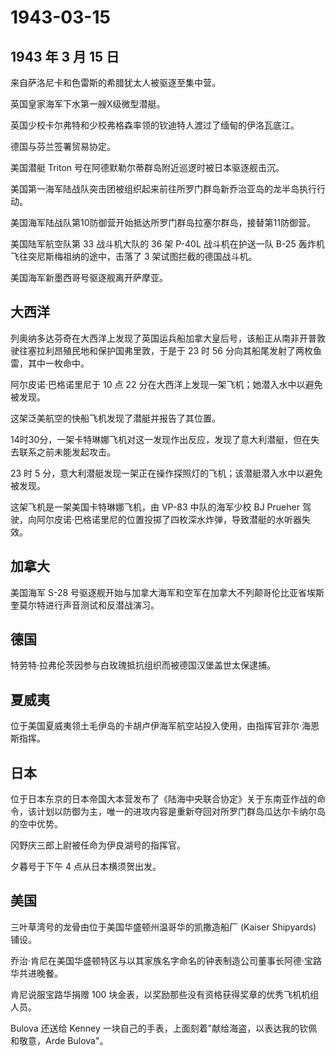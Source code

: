 # 1943-03-15

## 1943 年 3 月 15 日

来自萨洛尼卡和色雷斯的希腊犹太人被驱逐至集中营。

英国皇家海军下水第一艘X级微型潜艇。

英国少校卡尔弗特和少校弗格森率领的钦迪特人渡过了缅甸的伊洛瓦底江。

德国与芬兰签署贸易协定。

美国潜艇 Triton 号在阿德默勒尔蒂群岛附近巡逻时被日本驱逐舰击沉。

美国第一海军陆战队突击团被组织起来前往所罗门群岛新乔治亚岛的龙半岛执行行动。

美国海军陆战队第10防御营开始抵达所罗门群岛拉塞尔群岛，接替第11防御营。

美国陆军航空队第 33 战斗机大队的 36 架 P-40L 战斗机在护送一队 B-25
轰炸机飞往突尼斯梅祖纳的途中，击落了 3 架试图拦截的德国战斗机。

美国海军新墨西哥号驱逐舰离开萨摩亚。

## 大西洋

列奥纳多达芬奇在大西洋上发现了英国运兵船加拿大皇后号，该船正从南非开普敦驶往塞拉利昂殖民地和保护国弗里敦，于是于
23 时 56 分向其船尾发射了两枚鱼雷，其中一枚命中。

阿尔皮诺·巴格诺里尼于 10 点 22
分在大西洋上发现一架飞机；她潜入水中以避免被发现。

这架泛美航空的快船飞机发现了潜艇并报告了其位置。

14时30分，一架卡特琳娜飞机对这一发现作出反应，发现了意大利潜艇，但在失去联系之前未能发起攻击。

23 时 5
分，意大利潜艇发现一架正在操作探照灯的飞机；该潜艇潜入水中以避免被发现。

这架飞机是一架美国卡特琳娜飞机，由 VP-83 中队的海军少校 BJ Prueher
驾驶，向阿尔皮诺·巴格诺里尼的位置投掷了四枚深水炸弹，导致潜艇的水听器失效。

## 加拿大

美国海军 S-28
号驱逐舰开始与加拿大海军和空军在加拿大不列颠哥伦比亚省埃斯奎莫尔特进行声音测试和反潜战演习。

## 德国

特劳特·拉弗伦茨因参与白玫瑰抵抗组织而被德国汉堡盖世太保逮捕。

## 夏威夷

位于美国夏威夷领土毛伊岛的卡胡卢伊海军航空站投入使用，由指挥官菲尔·海恩斯指挥。

## 日本

位于日本东京的日本帝国大本营发布了《陆海中央联合协定》关于东南亚作战的命令，该计划以防御为主，唯一的进攻内容是重新夺回对所罗门群岛瓜达尔卡纳尔岛的空中优势。

冈野庆三郎上尉被任命为伊良湖号的指挥官。

夕暮号于下午 4 点从日本横须贺出发。

## 美国

三叶草湾号的龙骨由位于美国华盛顿州温哥华的凯撒造船厂 (Kaiser Shipyards)
铺设。

乔治·肯尼在美国华盛顿特区与以其家族名字命名的钟表制造公司董事长阿德·宝路华共进晚餐。

肯尼说服宝路华捐赠 100
块金表，以奖励那些没有资格获得奖章的优秀飞机机组人员。

Bulova 还送给 Kenney
一块自己的手表，上面刻着"献给海盗，以表达我的钦佩和敬意，Arde
Bulova"。

